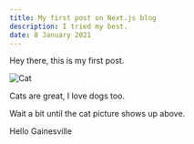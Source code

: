```yaml
---
title: My first post on Next.js blog
description: I tried my best.
date: 8 January 2021
---
```


Hey there, this is my first post.

![Cat](cat.jpg)

Cats are great, I love dogs too.

Wait a bit until the cat picture shows up above.

Hello Gainesville